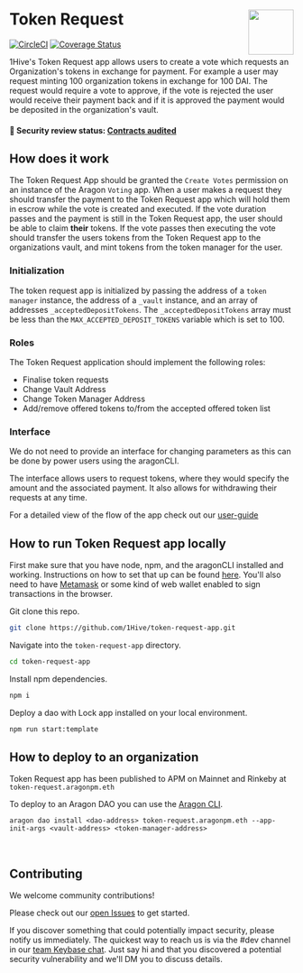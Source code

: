 # Token Request <img align="right" src="https://github.com/1Hive/website/blob/master/website/static/img/bee.png" height="80px" />

[![CircleCI](https://circleci.com/gh/1Hive/token-request-app.svg?style=svg)](https://circleci.com/gh/1Hive/token-request-app)
[![Coverage Status](https://coveralls.io/repos/github/1Hive/token-request-app/badge.svg?branch=master&service=github)](https://coveralls.io/github/1Hive/token-request-app?branch=master&service=github)

1Hive's Token Request app allows users to create a vote which requests an Organization's tokens in exchange for payment. For example a user may request minting 100 organization tokens in exchange for 100 DAI. The request would require a vote to approve, if the vote is rejected the user would receive their payment back and if it is approved the payment would be deposited in the organization's vault.

#### 🚨 Security review status: [Contracts audited](https://diligence.consensys.net/audits/2019/12/dandelion-organizations/)

## How does it work

The Token Request App should be granted the `Create Votes` permission on an instance of the Aragon `Voting` app. When a user makes a request they should transfer the payment to the Token Request app which will hold them in escrow while the vote is created and executed. If the vote duration passes and the payment is still in the Token Request app, the user should be able to claim **their** tokens. If the vote passes then executing the vote should transfer the users tokens from the Token Request app to the organizations vault, and mint tokens from the token manager for the user.

### Initialization

The token request app is initialized by passing the address of a `token manager` instance, the address of a `_vault` instance, and an array of addresses `_acceptedDepositTokens`. The `_acceptedDepositTokens` array must be less than the `MAX_ACCEPTED_DEPOSIT_TOKENS` variable which is set to 100.

### Roles

The Token Request application should implement the following roles:

- Finalise token requests
- Change Vault Address
- Change Token Manager Address
- Add/remove offered tokens to/from the accepted offered token list

### Interface

We do not need to provide an interface for changing parameters as this can be done by power users using the aragonCLI.

The interface allows users to request tokens, where they would specify the amount and the associated payment.
It also allows for withdrawing their requests at any time.

For a detailed view of the flow of the app check out our [user-guide](./docs/user-guide.md)

## How to run Token Request app locally

First make sure that you have node, npm, and the aragonCLI installed and working. Instructions on how to set that up can be found [here](https://hack.aragon.org/docs/cli-intro.html). You'll also need to have [Metamask](https://metamask.io) or some kind of web wallet enabled to sign transactions in the browser.

Git clone this repo.

```sh
git clone https://github.com/1Hive/token-request-app.git
```

Navigate into the `token-request-app` directory.

```sh
cd token-request-app
```

Install npm dependencies.

```sh
npm i
```

Deploy a dao with Lock app installed on your local environment.

```sh
npm run start:template
```

## How to deploy to an organization

Token Request app has been published to APM on Mainnet and Rinkeby at `token-request.aragonpm.eth`

To deploy to an Aragon DAO you can use the [Aragon CLI](https://hack.aragon.org/docs/cli-intro.html).

```
aragon dao install <dao-address> token-request.aragonpm.eth --app-init-args <vault-address> <token-manager-address>
```

<br />

## Contributing

We welcome community contributions!

Please check out our [open Issues]() to get started.

If you discover something that could potentially impact security, please notify us immediately. The quickest way to reach us is via the #dev channel in our [team Keybase chat](https://1hive.org/contribute/keybase). Just say hi and that you discovered a potential security vulnerability and we'll DM you to discuss details.

<br />
